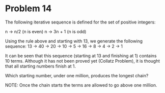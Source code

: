 # Problem 14

The following iterative sequence is defined for the set of positive
integers:

n → n/2 (n is even) n → 3n + 1 (n is odd)

Using the rule above and starting with 13, we generate the following
sequence: 13 → 40 → 20 → 10 → 5 → 16 → 8 → 4 → 2 → 1

It can be seen that this sequence (starting at 13 and finishing at 1)
contains 10 terms. Although it has not been proved yet (Collatz
Problem), it is thought that all starting numbers finish at 1.

Which starting number, under one million, produces the longest chain?

NOTE: Once the chain starts the terms are allowed to go above one
million.
